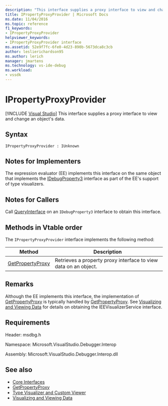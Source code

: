 ```yaml
---
description: "This interface supplies a proxy interface to view and change an object's data."
title: IPropertyProxyProvider | Microsoft Docs
ms.date: 11/04/2016
ms.topic: reference
f1_keywords:
- IPropertyProxyProvider
helpviewer_keywords:
- IPropertyProxyProvider interface
ms.assetid: 52e9f7fc-6fe0-4d23-890b-5673dca8c3cb
author: leslierichardson95
ms.author: lerich
manager: jmartens
ms.technology: vs-ide-debug
ms.workload:
- vssdk
---
```

# IPropertyProxyProvider

 [!INCLUDE [Visual Studio](~/includes/applies-to-version/vs-windows-only.md)]
This interface supplies a proxy interface to view and change an object's data.

## Syntax

```
IPropertyProxyProvider : IUnknown
```

## Notes for Implementers
 The expression evaluator (EE) implements this interface on the same object that implements the [IDebugProperty3](../../../extensibility/debugger/reference/idebugproperty3.md) interface as part of the EE's support of type visualizers.

## Notes for Callers
 Call [QueryInterface](/cpp/atl/queryinterface) on an `IDebugProperty3` interface to obtain this interface.

## Methods in Vtable order
 The `IPropertyProxyProvider` interface implements the following method:

|Method|Description|
|------------|-----------------|
|[GetPropertyProxy](../../../extensibility/debugger/reference/ipropertyproxyprovider-getpropertyproxy.md)|Retrieves a property proxy interface to view data on an object.|

## Remarks
 Although the EE implements this interface, the implementation of [GetPropertyProxy](../../../extensibility/debugger/reference/ipropertyproxyprovider-getpropertyproxy.md) is typically handled by [GetPropertyProxy](../../../extensibility/debugger/reference/ieevisualizerservice-getpropertyproxy.md). See [Visualizing and Viewing Data](../../../extensibility/debugger/visualizing-and-viewing-data.md) for details on obtaining the IEEVisualizerService interface.

## Requirements
 Header: msdbg.h

 Namespace: Microsoft.VisualStudio.Debugger.Interop

 Assembly: Microsoft.VisualStudio.Debugger.Interop.dll

## See also
- [Core Interfaces](../../../extensibility/debugger/reference/core-interfaces.md)
- [GetPropertyProxy](../../../extensibility/debugger/reference/ieevisualizerservice-getpropertyproxy.md)
- [Type Visualizer and Custom Viewer](../../../extensibility/debugger/type-visualizer-and-custom-viewer.md)
- [Visualizing and Viewing Data](../../../extensibility/debugger/visualizing-and-viewing-data.md)

